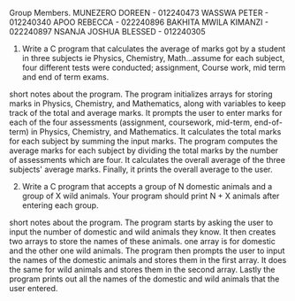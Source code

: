 Group Members.
MUNEZERO DOREEN - 012240473
WASSWA PETER - 012240340
APOO REBECCA - 022240896
BAKHITA MWILA KIMANZI - 022240897
NSANJA JOSHUA BLESSED - 012240305
                      

1. Write a C program that calculates the average of marks got by a student in three subjects ie Physics, Chemistry, Math...assume for each subject, four different tests were conducted; assignment, Course work, mid term and end of term exams.

short notes about the program.
The program initializes arrays for storing marks in Physics, Chemistry, and Mathematics, along with variables to keep track of the total and average marks.
It prompts the user to enter marks for each of the four assessments (assignment, coursework, mid-term, end-of-term) in Physics, Chemistry, and Mathematics.
It calculates the total marks for each subject by summing the input marks.
The program computes the average marks for each subject by dividing the total marks by the number of assessments which are four.
It calculates the overall average of the three subjects' average marks.
Finally, it prints the overall average to the user.


2. Write a C program that accepts a group of N domestic animals and a group of X wild animals. Your program should print N + X animals after entering each group.

short notes about the program.
The program starts by asking the user to input the number of domestic and wild animals they know.
It then creates two arrays to store the names of these animals. one array is for domestic and the other one wild animals.
The program then prompts the user to input the names of the domestic animals and stores them in the first array. It does the same for wild animals and stores them in the second array.
Lastly the program prints out all the names of the domestic and wild animals that the user entered.

